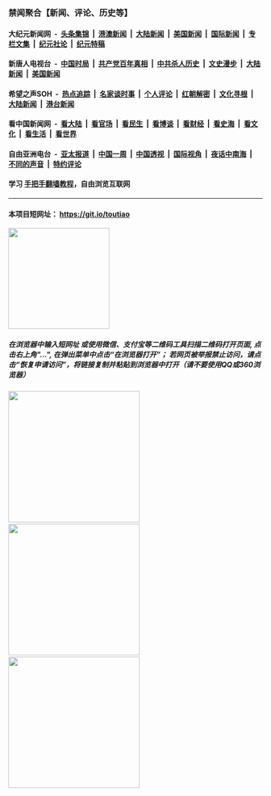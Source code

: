 ### 禁闻聚合【新闻、评论、历史等】

#### 大纪元新闻网 &nbsp;-&nbsp; [头条集锦](indexes/E头条集锦.md?t=02061155) &nbsp;|&nbsp; [港澳新闻](indexes/E港澳新闻.md?t=02061155)  &nbsp;|&nbsp; [大陆新闻](indexes/E大陆新闻.md?t=02061155) &nbsp;|&nbsp; [美国新闻](indexes/E美国新闻.md?t=02061155) &nbsp;|&nbsp; [国际新闻](indexes/E国际新闻.md?t=02061155) &nbsp;|&nbsp; [专栏文集](indexes/E专栏文集.md?t=02061155) &nbsp;|&nbsp; [纪元社论](indexes/E纪元社论.md?t=02061155) &nbsp;|&nbsp; [纪元特稿](indexes/E纪元特稿.md?t=02061155) 

#### 新唐人电视台 &nbsp;-&nbsp; [中国时局](indexes/N中国时局.md?t=02061155) &nbsp;|&nbsp; [共产党百年真相](indexes/N共产党百年真相.md?t=02061155) &nbsp;|&nbsp; [中共杀人历史](indexes/N中共杀人历史.md?t=02061155) &nbsp;|&nbsp; [文史漫步](indexes/N文史漫步.md?t=02061155) &nbsp;|&nbsp; [大陆新闻](indexes/N大陆新闻.md?t=02061155) &nbsp;|&nbsp; [美国新闻](indexes/N美国新闻.md?t=02061155)

#### 希望之声SOH &nbsp;-&nbsp; [热点追踪](indexes/H热点追踪.md?t=02061155) &nbsp;|&nbsp; [名家谈时事](indexes/H名家谈时事.md?t=02061155) &nbsp;|&nbsp; [个人评论](indexes/H个人评论.md?t=02061155)  &nbsp;|&nbsp; [红朝解密](indexes/H红朝解密.md?t=02061155) &nbsp;|&nbsp; [文化寻根](indexes/H文化寻根.md?t=02061155) &nbsp;|&nbsp; [大陆新闻](indexes/H大陆新闻.md?t=02061155) &nbsp;|&nbsp; [港台新闻](indexes/H港台新闻.md?t=02061155)

#### 看中国新闻网 &nbsp;-&nbsp; [看大陆](indexes/S看大陆.md?t=02061155) &nbsp;|&nbsp; [看官场](indexes/S看官场.md?t=02061155) &nbsp;|&nbsp; [看民生](indexes/S看民生.md?t=02061155)  &nbsp;|&nbsp; [看博谈](indexes/S看博谈.md?t=02061155) &nbsp;|&nbsp; [看财经](indexes/S看财经.md?t=02061155) &nbsp;|&nbsp; [看史海](indexes/S看史海.md?t=02061155) &nbsp;|&nbsp; [看文化](indexes/S看文化.md?t=02061155) &nbsp;|&nbsp; [看生活](indexes/S看生活.md?t=02061155) &nbsp;|&nbsp; [看世界](indexes/S看世界.md?t=02061155)

#### 自由亚洲电台 &nbsp;-&nbsp; [亚太报道](indexes/R亚太报道.md?t=02061155) &nbsp;|&nbsp; [中国一周](indexes/R中国一周.md?t=02061155) &nbsp;|&nbsp; [中国透视](indexes/R中国透视.md?t=02061155)  &nbsp;|&nbsp; [国际视角](indexes/R国际视角.md?t=02061155) &nbsp;|&nbsp; [夜话中南海](indexes/R夜话中南海.md?t=02061155) &nbsp;|&nbsp; [不同的声音](indexes/R不同的声音.md?t=02061155) &nbsp;|&nbsp; [特约评论](indexes/R特约评论.md?t=02061155)

#### 学习 [手把手翻墙教程](https://github.com/gfw-breaker/guides/wiki)，自由浏览互联网

----

#### 本项目短网址： https://git.io/toutiao
<img src="https://raw.githubusercontent.com/gfw-breaker/banned-news/master/scripts/img/qr.png" width="200px"/>  

##### 在浏览器中输入短网址 或使用微信、支付宝等二维码工具扫描二维码打开页面, 点击右上角"...", 在弹出菜单中点击“在浏览器打开”； 若网页被举报禁止访问，请点击“恢复申请访问”，将链接复制并粘贴到浏览器中打开（请不要使用QQ或360浏览器）

<img src="https://raw.githubusercontent.com/gfw-breaker/banned-news/master/scripts/img/1.png" width="260px"/> &nbsp; <img src="https://raw.githubusercontent.com/gfw-breaker/banned-news/master/scripts/img/2.png" width="260px"/> &nbsp; <img src="https://raw.githubusercontent.com/gfw-breaker/banned-news/master/scripts/img/3.png" width="260px"/>
